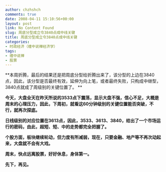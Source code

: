 ```yaml
---
author: chzhshch
comments: true
date: 2008-04-11 15:10:56+00:00
layout: post
link: No Content Found
slug: 周底分型成立令3840点成中线关键
title: 周底分型成立令3840点成中线关键
categories:
- 时政经济（缠中说禅经济学）
tags:
- 缠中说禅
- 股票
---
```


			

**本周折腾，最后的结果还是把周底分型给折腾出来了，该分型的上边在3840点，因此，该分型是否最终有效，延伸为向上笔，或者最终失败，只构成中继型，3840点就成了周级别的关键位置了。 **

**今天，大盘全天在昨天所说的3533点下震荡，显示大盘不强，信心不足，大概是周末的心理压力，因此，下周初，就看这60分钟级别的关键位置能否突破，不行，就再次探底。**

**日线级别的对应位置在3613点，因此，3533、3613、3840，给出了一个市场运行的密码，由此，超短、短、中的走势都完全把握了。**

**个股方面，板块继续轮动，但力度有所减弱，现在，只要金融、地产等不再次动起来，大盘就不会有大戏。**

**周末，快点远离股票，好好休息，身体第一。**

**先下，再见。**
